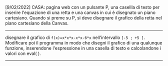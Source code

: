 [9/02/2022]
CASA: pagina web con un pulsante P, una casellla di testo per inserire l'equazione di una retta e una canvas in cui è disegnato un piano cartesiano. Quando si preme su P, si deve disegnare il grafico della retta nel piano cartesiano della Canvas.

---
disegnare il grafico di `f(x)=x*x*x-x*x-6*x` nell'intervallo `[-5 ; +5 ]`. Modificare poi il programma in modo che disegni il grafico di una qualunque funzione, inserendone l'espressione in una casella di testo e calcolandone i valori con eval( ).

---
